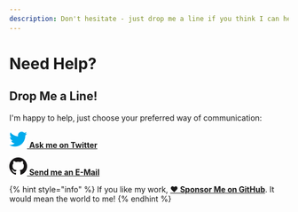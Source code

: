 ```yaml
---
description: Don't hesitate - just drop me a line if you think I can help!
---
```


# Need Help?

## Drop Me a Line!

I'm happy to help, just choose your preferred way of communication:

[![](.gitbook/assets/twitter-32px.png) **Ask me on Twitter**](https://ctt.ac/Ef03H)

[![](.gitbook/assets/github-mark-32px.png) **Send me an E-Mail**](mailto:contact@marco.betschart.name?subject=Can%20you%20help%3F&body=Hi%20Marco,%0D%0A%0D%0AHow%20do%20you%20...%3F)

{% hint style="info" %}
If you like my work, [**❤️ Sponsor Me on GitHub**](https://github.com/sponsors/marbetschar). It would mean the world to me!
{% endhint %}

